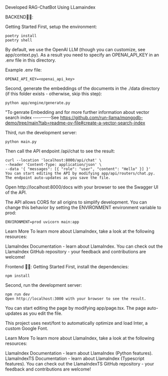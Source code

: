   Developed RAG-ChatBot Using LLamaindex 


BACKEND🔗🔗:

Getting Started
First, setup the environment:

    poetry install
    poetry shell
By default, we use the OpenAI LLM (though you can customize, see app/context.py). As a result you need to specify an OPENAI_API_KEY in an .env file in this directory.

Example .env file:

    OPENAI_API_KEY=<openai_api_key>
Second, generate the embeddings of the documents in the ./data directory (if this folder exists - otherwise, skip this step):

    python app/engine/generate.py
"To genrate Embedding and for more further information about vector search index ---------See https://github.com/run-llama/mongodb-demo/tree/main?tab=readme-ov-file#create-a-vector-search-index

    
Third, run the development server:

    python main.py
Then call the API endpoint /api/chat to see the result:

    curl --location 'localhost:8000/api/chat' \
    --header 'Content-Type: application/json' \
    --data '{ "messages": [{ "role": "user", "content": "Hello" }] }'
    You can start editing the API by modifying app/api/routers/chat.py. The endpoint auto-updates as you save the file.

Open http://localhost:8000/docs with your browser to see the Swagger UI of the API.

The API allows CORS for all origins to simplify development. You can change this behavior by setting the ENVIRONMENT environment variable to prod:

    ENVIRONMENT=prod uvicorn main:app
Learn More
To learn more about LlamaIndex, take a look at the following resources:

LlamaIndex Documentation - learn about LlamaIndex.
You can check out the LlamaIndex GitHub repository - your feedback and contributions are welcome!







Frontend 🔗🔗:
Getting Started
First, install the dependencies:

    npm install
Second, run the development server:

    npm run dev
    Open http://localhost:3000 with your browser to see the result.

You can start editing the page by modifying app/page.tsx. The page auto-updates as you edit the file.

This project uses next/font to automatically optimize and load Inter, a custom Google Font.

Learn More
To learn more about LlamaIndex, take a look at the following resources:

LlamaIndex Documentation - learn about LlamaIndex (Python features).
LlamaIndexTS Documentation - learn about LlamaIndex (Typescript features).
You can check out the LlamaIndexTS GitHub repository - your feedback and contributions are welcome!


                         
